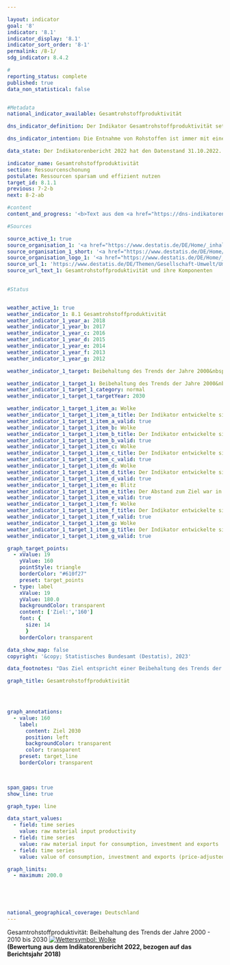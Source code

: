 ```yaml
---

layout: indicator    
goal: '8'    
indicator: '8.1'    
indicator_display: '8.1'    
indicator_sort_order: '8-1'    
permalink: /8-1/    
sdg_indicator: 8.4.2    

#
reporting_status: complete    
published: true    
data_non_statistical: false    


#Metadata    
national_indicator_available: Gesamtrohstoffproduktivität    

dns_indicator_definition: Der Indikator Gesamtrohstoffproduktivität setzt den Wert aller an die letzte Verwendung abgegebenen Güter (in Euro, preisbereinigt) in Relation zur Masse der für ihre Produktion im In- und Ausland eingesetzten Rohstoffe (in Tonnen). Die letzte Verwendung umfasst dabei sowohl inländischen Konsum und inländische Investitionen als auch den Export.<br>Im Nenner des Indikators werden sowohl aus der Umwelt entnommene abiotische und biotische Rohstoffe berücksichtigt, als auch Pflanzenmaterial, das durch die Land- und Forstwirtschaft produziert wurde. In der Grafik sind sowohl der Indikator selbst als auch Zähler und Nenner einzeln dargestellt.    

dns_indicator_intention: Die Entnahme von Rohstoffen ist immer mit einer Beeinträchtigung der Natur verbunden. Durch die steigende Nachfrage nach Rohstoffen werden weltweit zunehmend Rohstoffvorkommen in Gebieten erschlossen, die besonders sensibel auf menschliche Einflüsse reagieren. Daher hat sich die Bundesregierung bereits im Deutschen Ressourceneffizienzprogramm (ProgRess) II im Jahr 2016&nbsp;das Ziel gesetzt, dass die Gesamtrohstoffproduktivität weiterhin steigen soll. In den Jahren 2000&nbsp;bis 2010&nbsp;nahm die Gesamtrohstoffproduktivität bereits um durchschnittlich rund 1,6&nbsp;% jährlich zu. Ein solch positiver Trend soll bis zum Jahr 2030&nbsp;fortgesetzt werden.    

data_state: Der Indikatorenbericht 2022 hat den Datenstand 31.10.2022. Die Daten auf dieser Plattform werden regelmäßig aktualisiert, sodass online aktuellere Daten verfügbar sein können als im <a href="https://dns-indikatoren.de/facts_publications/">Indikatorenbericht 2022</a> veröffentlicht.    

indicator_name: Gesamtrohstoffproduktivität    
section: Ressourcenschonung    
postulate: Ressourcen sparsam und effizient nutzen    
target_id: 8.1.1    
previous: 7-2-b    
next: 8-2-ab    

#content     
content_and_progress: '<b>Text aus dem <a href="https://dns-indikatoren.de/facts_publications/">Indikatorenbericht 2022&nbsp;</a></b><br><br>Zur Berechnung dieses Indikators ist es unter anderem notwendig, die Masse aller Rohstoffe zu ermitteln, die für die Produktion der Importe benötigt wurden. Die Berechnung dieser als Importe in Rohstoffäquivalenten bezeichneten Größe basiert auf einem komplexen Modell, das Daten aus verschiedenen amtlichen und nichtamtlichen Quellen nutzt.<br><br>Durch die monetäre sowie physische Einbeziehung der Importe berücksichtigt der Indikator Wertschöpfung und Rohstoffeinsatz über die gesamte in- und ausländische Produktionskette. Somit wird auch der wirtschaftlichen Verflechtung mit dem Ausland umfassend Rechnung getragen. Der im Indikator abgebildete Rohstoffeinsatz dient nicht allein der inländischen letzten Verwendung, sondern auch dem Export. Er darf daher nicht mit einem Rohstofffußabdruck Deutschlands verwechselt werden.<br><br>Der Indikator umfasst neben nicht erneuerbaren Rohstoffen (mineralische Rohstoffe und fossile Energieträger) auch pflanzliche Erzeugnisse, die von der Land- und Forstwirtschaft produziert werden. Dadurch ergeben sich in geringem Umfang Doppelzählungen: Beispielsweise wird die Masse sowohl eines landwirtschaftlichen Erzeugnisses bei der Ernte als auch des für diese Produktion verwendeten Mineraldüngers erfasst.<br><br>Der Wert des Indikators nahm von 2000&nbsp;bis 2018&nbsp;um 26&nbsp;% zu. Dieser Anstieg rührt insbesondere von den Zuwächsen des Zählers her: Der Wert der letzten Verwendung (inländischer Konsum und inländische Investitionen sowie Exporte) erhöhte sich im Vergleichszeitraum um 46&nbsp;%. Die inländische Rohstoffentnahme sank zwar zwischen den Jahren 2000&nbsp;und 2018&nbsp;moderat; gleichzeitig stieg jedoch die Masse der Importe in Rohstoffäquivalenten an, sodass sich in Summe für den Nenner des Indikators ein Zuwachs um 16&nbsp;% ergab.<br><br>Inländisch entnommene Rohstoffe sowie Importe werden in zunehmendem Maße auch (wieder) exportiert. Der Nenner des Indikators weist folglich nicht auf eine verstärkte globale Rohstoffentnahme für Konsum und Investitionen in Deutschland hin, sondern spiegelt eine insgesamt intensivere Verflechtung der deutschen Wirtschaft mit dem Ausland wider.<br><br>Das Jahr 2009&nbsp;ist durch die besondere wirtschaftliche Situation in der europäischen Finanzmarkt- und Wirtschaftskrise als Ausreißer zu betrachten. In den Jahren 2010&nbsp;und 2011&nbsp;nahmen Investitionen und Exporte sowie der damit verbundene Rohstoffeinsatz wieder merklich zu, sodass sich die Gesamtrohstoffproduktivität 2011&nbsp;wieder auf dem Niveau von 2008&nbsp;befand. Seitdem ist die Gesamtrohstoffproduktivität tendenziell gestiegen, wobei sie zwischenzeitlich auch stagnierte oder leichte Rückgänge verzeichnete. Am aktuellen Rand nahm der Wert des Indikators 2017&nbsp;um 5&nbsp;Prozentpunkte gegenüber dem Vorjahr zu, um 2018&nbsp;einen leichten Rückgang von 1&nbsp;Prozentpunkt zu registrieren. Insgesamt nahm die Gesamtrohstoffproduktivität im Zeitraum von 2010&nbsp;bis 2018&nbsp;um 9&nbsp;Prozentpunkte zu. Damit lag ihr durchschnittliches jährliches Wachstum bei etwa 0,9&nbsp;% und somit unter dem Zielpfad der Bundesregierung.'    

#Sources    

source_active_1: true
source_organisation_1: '<a href="https://www.destatis.de/DE/Home/_inhalt.html">Statistisches Bundesamt</a>'
source_organisation_1_short: '<a href="https://www.destatis.de/DE/Home/_inhalt.html" target="_blank">Statistisches Bundesamt</a>'
source_organisation_logo_1: '<a href="https://www.destatis.de/DE/Home/_inhalt.html" target="_blank"><img src="https://dns-indikatoren.de/public/OrgImgDe/destatis.png" alt="Statistisches Bundesamt" title=" Klicken Sie hier um zur Homepage der Organisation Statistisches Bundesamt zu gelangen." style="height:60px; width:148px; border: transparent"/></a>'
source_url_1: 'https://www.destatis.de/DE/Themen/Gesellschaft-Umwelt/Umwelt/UGR/rohstoffe-materialfluesse-wasser/Tabellen/gesamtrohstoff-produktivitaet.html'
source_url_text_1: Gesamtrohstoffproduktivität und ihre Komponenten
    

#Status    


weather_active_1: true
weather_indicator_1: 8.1 Gesamtrohstoffproduktivität
weather_indicator_1_year_a: 2018
weather_indicator_1_year_b: 2017
weather_indicator_1_year_c: 2016
weather_indicator_1_year_d: 2015
weather_indicator_1_year_e: 2014
weather_indicator_1_year_f: 2013
weather_indicator_1_year_g: 2012

weather_indicator_1_target: Beibehaltung des Trends der Jahre 2000&nbsp;–&nbsp;2010&nbsp;bis 2030

weather_indicator_1_target_1: Beibehaltung des Trends der Jahre 2000&nbsp;–&nbsp;2010&nbsp;bis 2030
weather_indicator_1_target_1_category: normal
weather_indicator_1_target_1_targetYear: 2030

weather_indicator_1_target_1_item_a: Wolke
weather_indicator_1_target_1_item_a_title: Der Indikator entwickelte sich in 2018 zwar in die gewünschte Richtung auf das Ziel zu, bei Fortsetzung der Entwicklung wäre das Ziel im Zieljahr aber um mehr als 20 % der Differenz zwischen Zielwert und dem Wert aus 2018 verfehlt worden.
weather_indicator_1_target_1_item_a_valid: true
weather_indicator_1_target_1_item_b: Wolke
weather_indicator_1_target_1_item_b_title: Der Indikator entwickelte sich in 2017 zwar in die gewünschte Richtung auf das Ziel zu, bei Fortsetzung der Entwicklung wäre das Ziel im Zieljahr aber um mehr als 20 % der Differenz zwischen Zielwert und dem Wert aus 2017 verfehlt worden.
weather_indicator_1_target_1_item_b_valid: true
weather_indicator_1_target_1_item_c: Wolke
weather_indicator_1_target_1_item_c_title: Der Indikator entwickelte sich in 2016 zwar in die gewünschte Richtung auf das Ziel zu, bei Fortsetzung der Entwicklung wäre das Ziel im Zieljahr aber um mehr als 20 % der Differenz zwischen Zielwert und dem Wert aus 2016 verfehlt worden.
weather_indicator_1_target_1_item_c_valid: true
weather_indicator_1_target_1_item_d: Wolke
weather_indicator_1_target_1_item_d_title: Der Indikator entwickelte sich in 2015 zwar in die gewünschte Richtung auf das Ziel zu, bei Fortsetzung der Entwicklung wäre das Ziel im Zieljahr aber um mehr als 20 % der Differenz zwischen Zielwert und dem Wert aus 2015 verfehlt worden.
weather_indicator_1_target_1_item_d_valid: true
weather_indicator_1_target_1_item_e: Blitz
weather_indicator_1_target_1_item_e_title: Der Abstand zum Ziel war in 2014 konstant hoch oder hat sich vergrößert. Der Indikator entwickelte sich also nicht in die gewünschte Richtung.
weather_indicator_1_target_1_item_e_valid: true
weather_indicator_1_target_1_item_f: Wolke
weather_indicator_1_target_1_item_f_title: Der Indikator entwickelte sich in 2013 zwar in die gewünschte Richtung auf das Ziel zu, bei Fortsetzung der Entwicklung wäre das Ziel im Zieljahr aber um mehr als 20 % der Differenz zwischen Zielwert und dem Wert aus 2013 verfehlt worden.
weather_indicator_1_target_1_item_f_valid: true
weather_indicator_1_target_1_item_g: Wolke
weather_indicator_1_target_1_item_g_title: Der Indikator entwickelte sich in 2012 zwar in die gewünschte Richtung auf das Ziel zu, bei Fortsetzung der Entwicklung wäre das Ziel im Zieljahr aber um mehr als 20 % der Differenz zwischen Zielwert und dem Wert aus 2012 verfehlt worden.
weather_indicator_1_target_1_item_g_valid: true    

graph_target_points:
  - xValue: 19
    yValue: 160
    pointStyle: triangle
    borderColor: "#610f27"
    preset: target_points
  - type: label
    xValue: 19
    yValue: 180.0
    backgroundColor: transparent
    content: ['Ziel:','160']
    font: {
      size: 14
      }
    borderColor: transparent    

data_show_map: false    
copyright: '&copy; Statistisches Bundesamt (Destatis), 2023'    

data_footnotes: "Das Ziel entspricht einer Beibehaltung des Trends der Jahre 2000&nbsp;- 2010, welcher durchschnittlich rund 1,6&nbsp;% Steigerung pro Jahr aufwies.<br>• Wert von Konsum, Investitionen und Exporten: 2001&nbsp;bis 2007&nbsp;interpolierte Daten."    

graph_title: Gesamtrohstoffproduktivität    

    


graph_annotations:
  - value: 160
    label:
      content: Ziel 2030
      position: left
      backgroundColor: transparent
      color: transparent
    preset: target_line
    borderColor: transparent    

    

span_gaps: true    
show_line: true    

graph_type: line    

data_start_values: 
  - field: time series
    value: raw material input productivity
  - field: time series
    value: raw material input for consumption, investment and exports
  - field: time series
    value: value of consumption, investment and exports (price-adjusted)    

graph_limits: 
  - maximum: 200.0    

    

            

national_geographical_coverage: Deutschland    
---
```



<div>
  <div class="my-header">
    <label class="default">Gesamtrohstoffproduktivität: Beibehaltung des Trends der Jahre 2000&nbsp;- 2010&nbsp;bis 2030
      <a href="https://dns-indikatoren.de/status"><img src="https://g205sdgs.github.io/sdg-indicators/public/Wettersymbole/Wolke.png" title="Der Indikator entwickelte sich in 2018 zwar in die gewünschte Richtung auf das Ziel zu, bei Fortsetzung der Entwicklung wäre das Ziel im Zieljahr aber um mehr als 20 % der Differenz zwischen Zielwert und dem Wert aus 2018 verfehlt worden." alt="Wettersymbol: Wolke"/>
      </a>
    </label>
  </div>
</div>
<div class="my-header-note">
  <label class="default"><b>(Bewertung aus dem Indikatorenbericht 2022, bezogen auf das Berichtsjahr 2018)
  </b></label>
</div>